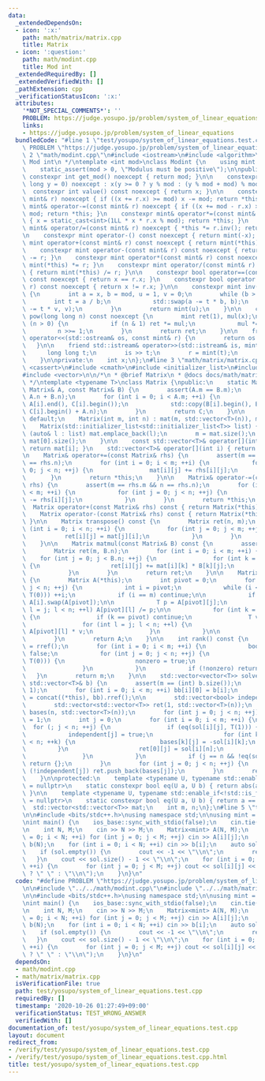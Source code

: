 ```yaml
---
data:
  _extendedDependsOn:
  - icon: ':x:'
    path: math/matrix/matrix.cpp
    title: Matrix
  - icon: ':question:'
    path: math/modint.cpp
    title: Mod int
  _extendedRequiredBy: []
  _extendedVerifiedWith: []
  _pathExtension: cpp
  _verificationStatusIcon: ':x:'
  attributes:
    '*NOT_SPECIAL_COMMENTS*': ''
    PROBLEM: https://judge.yosupo.jp/problem/system_of_linear_equations
    links:
    - https://judge.yosupo.jp/problem/system_of_linear_equations
  bundledCode: "#line 1 \"test/yosupo/system_of_linear_equations.test.cpp\"\n#define\
    \ PROBLEM \"https://judge.yosupo.jp/problem/system_of_linear_equations\"\n\n#line\
    \ 2 \"math/modint.cpp\"\n#include <iostream>\n#include <algorithm>\n\n/*\n * @brief\
    \ Mod int\n */\ntemplate <int mod>\nclass Modint {\n    using mint = Modint;\n\
    \    static_assert(mod > 0, \"Modulus must be positive\");\n\npublic:\n    static\
    \ constexpr int get_mod() noexcept { return mod; }\n\n    constexpr Modint(long\
    \ long y = 0) noexcept : x(y >= 0 ? y % mod : (y % mod + mod) % mod) {}\n\n  \
    \  constexpr int value() const noexcept { return x; }\n\n    constexpr mint& operator+=(const\
    \ mint& r) noexcept { if ((x += r.x) >= mod) x -= mod; return *this; }\n    constexpr\
    \ mint& operator-=(const mint& r) noexcept { if ((x += mod - r.x) >= mod) x -=\
    \ mod; return *this; }\n    constexpr mint& operator*=(const mint& r) noexcept\
    \ { x = static_cast<int>(1LL * x * r.x % mod); return *this; }\n    constexpr\
    \ mint& operator/=(const mint& r) noexcept { *this *= r.inv(); return *this; }\n\
    \n    constexpr mint operator-() const noexcept { return mint(-x); }\n\n    constexpr\
    \ mint operator+(const mint& r) const noexcept { return mint(*this) += r; }\n\
    \    constexpr mint operator-(const mint& r) const noexcept { return mint(*this)\
    \ -= r; }\n    constexpr mint operator*(const mint& r) const noexcept { return\
    \ mint(*this) *= r; }\n    constexpr mint operator/(const mint& r) const noexcept\
    \ { return mint(*this) /= r; }\n\n    constexpr bool operator==(const mint& r)\
    \ const noexcept { return x == r.x; }\n    constexpr bool operator!=(const mint&\
    \ r) const noexcept { return x != r.x; }\n\n    constexpr mint inv() const noexcept\
    \ {\n        int a = x, b = mod, u = 1, v = 0;\n        while (b > 0) {\n    \
    \        int t = a / b;\n            std::swap(a -= t * b, b);\n            std::swap(u\
    \ -= t * v, v);\n        }\n        return mint(u);\n    }\n\n    constexpr mint\
    \ pow(long long n) const noexcept {\n        mint ret(1), mul(x);\n        while\
    \ (n > 0) {\n            if (n & 1) ret *= mul;\n            mul *= mul;\n   \
    \         n >>= 1;\n        }\n        return ret;\n    }\n\n    friend std::ostream&\
    \ operator<<(std::ostream& os, const mint& r) {\n        return os << r.x;\n \
    \   }\n\n    friend std::istream& operator>>(std::istream& is, mint& r) {\n  \
    \      long long t;\n        is >> t;\n        r = mint(t);\n        return is;\n\
    \    }\n\nprivate:\n    int x;\n};\n#line 3 \"math/matrix/matrix.cpp\"\n#include\
    \ <cassert>\n#include <cmath>\n#include <initializer_list>\n#include <type_traits>\n\
    #include <vector>\n\n/*\n * @brief Matrix\n * @docs docs/math/matrix/matrix.md\n\
    \ */\ntemplate <typename T>\nclass Matrix {\npublic:\n    static Matrix concat(const\
    \ Matrix& A, const Matrix& B) {\n        assert(A.m == B.m);\n        Matrix C(A.m,\
    \ A.n + B.n);\n        for (int i = 0; i < A.m; ++i) {\n            std::copy(A[i].begin(),\
    \ A[i].end(), C[i].begin());\n            std::copy(B[i].begin(), B[i].end(),\
    \ C[i].begin() + A.n);\n        }\n        return C;\n    }\n\n    Matrix() =\
    \ default;\n    Matrix(int m, int n) : mat(m, std::vector<T>(n)), m(m), n(n) {}\n\
    \    Matrix(std::initializer_list<std::initializer_list<T>> list) {\n        for\
    \ (auto& l : list) mat.emplace_back(l);\n        m = mat.size();\n        n =\
    \ mat[0].size();\n    }\n\n    const std::vector<T>& operator[](int i) const {\
    \ return mat[i]; }\n    std::vector<T>& operator[](int i) { return mat[i]; }\n\
    \n    Matrix& operator+=(const Matrix& rhs) {\n        assert(m == rhs.m && n\
    \ == rhs.n);\n        for (int i = 0; i < m; ++i) {\n            for (int j =\
    \ 0; j < n; ++j) {\n                mat[i][j] += rhs[i][j];\n            }\n \
    \       }\n        return *this;\n    }\n\n    Matrix& operator-=(const Matrix&\
    \ rhs) {\n        assert(m == rhs.m && n == rhs.n);\n        for (int i = 0; i\
    \ < m; ++i) {\n            for (int j = 0; j < n; ++j) {\n                mat[i][j]\
    \ -= rhs[i][j];\n            }\n        }\n        return *this;\n    }\n\n  \
    \  Matrix operator+(const Matrix& rhs) const { return Matrix(*this) += rhs; }\n\
    \    Matrix operator-(const Matrix& rhs) const { return Matrix(*this) -= rhs;\
    \ }\n\n    Matrix transpose() const {\n        Matrix ret(n, m);\n        for\
    \ (int i = 0; i < n; ++i) {\n            for (int j = 0; j < m; ++j) {\n     \
    \           ret[i][j] = mat[j][i];\n            }\n        }\n        return ret;\n\
    \    }\n\n    Matrix matmul(const Matrix& B) const {\n        assert(n == B.m);\n\
    \        Matrix ret(m, B.n);\n        for (int i = 0; i < m; ++i) {\n        \
    \    for (int j = 0; j < B.n; ++j) {\n                for (int k = 0; k < n; ++k)\
    \ {\n                    ret[i][j] += mat[i][k] * B[k][j];\n                }\n\
    \            }\n        }\n        return ret;\n    }\n\n    Matrix rref() const\
    \ {\n        Matrix A(*this);\n        int pivot = 0;\n        for (int j = 0;\
    \ j < n; ++j) {\n            int i = pivot;\n            while (i < m && eq(A[i][j],\
    \ T(0))) ++i;\n            if (i == m) continue;\n\n            if (i != pivot)\
    \ A[i].swap(A[pivot]);\n\n            T p = A[pivot][j];\n            for (int\
    \ l = j; l < n; ++l) A[pivot][l] /= p;\n\n            for (int k = 0; k < m; ++k)\
    \ {\n                if (k == pivot) continue;\n                T v = A[k][j];\n\
    \                for (int l = j; l < n; ++l) {\n                    A[k][l] -=\
    \ A[pivot][l] * v;\n                }\n            }\n\n            ++pivot;\n\
    \        }\n        return A;\n    }\n\n    int rank() const {\n        auto A\
    \ = rref();\n        for (int i = 0; i < m; ++i) {\n            bool nonzero =\
    \ false;\n            for (int j = 0; j < n; ++j) {\n                if (!eq(A[i][j],\
    \ T(0))) {\n                    nonzero = true;\n                    break;\n\
    \                }\n            }\n            if (!nonzero) return i;\n     \
    \   }\n        return m;\n    }\n\n    std::vector<vector<T>> solve_system(const\
    \ std::vector<T>& b) {\n        assert(m == (int) b.size());\n        Matrix bb(m,\
    \ 1);\n        for (int i = 0; i < m; ++i) bb[i][0] = b[i];\n        auto sol\
    \ = concat((*this), bb).rref();\n\n        std::vector<bool> independent(n);\n\
    \        std::vector<std::vector<T>> ret(1, std::vector<T>(n));\n        std::vector<std::vector<T>>\
    \ bases(n, std::vector<T>(n));\n        for (int j = 0; j < n; ++j) bases[j][j]\
    \ = 1;\n        int j = 0;\n        for (int i = 0; i < m; ++i) {\n          \
    \  for (; j < n; ++j) {\n                if (eq(sol[i][j], T(1))) {\n        \
    \            independent[j] = true;\n                    for (int k = j + 1; k\
    \ < n; ++k) {\n                        bases[k][j] = -sol[i][k];\n           \
    \         }\n                    ret[0][j] = sol[i][n];\n                    break;\n\
    \                }\n            }\n            if (j == n && !eq(sol[i][n], T(0)))\
    \ return {};\n        }\n        for (int j = 0; j < n; ++j) {\n            if\
    \ (!independent[j]) ret.push_back(bases[j]);\n        }\n        return ret;\n\
    \    }\n\nprotected:\n    template <typename U, typename std::enable_if<std::is_floating_point<U>::value>::type*\
    \ = nullptr>\n    static constexpr bool eq(U a, U b) { return abs(a - b) < 1e-8;\
    \ }\n\n    template <typename U, typename std::enable_if<!std::is_floating_point<U>::value>::type*\
    \ = nullptr>\n    static constexpr bool eq(U a, U b) { return a == b; }\n\n  \
    \  std::vector<std::vector<T>> mat;\n    int m, n;\n};\n#line 5 \"test/yosupo/system_of_linear_equations.test.cpp\"\
    \n\n#include <bits/stdc++.h>\nusing namespace std;\n\nusing mint = Modint<998244353>;\n\
    \nint main() {\n    ios_base::sync_with_stdio(false);\n    cin.tie(nullptr);\n\
    \n    int N, M;\n    cin >> N >> M;\n    Matrix<mint> A(N, M);\n    for (int i\
    \ = 0; i < N; ++i) for (int j = 0; j < M; ++j) cin >> A[i][j];\n    vector<mint>\
    \ b(N);\n    for (int i = 0; i < N; ++i) cin >> b[i];\n    auto sol = A.solve_system(b);\n\
    \    if (sol.empty()) {\n        cout << -1 << \"\\n\";\n        return 0;\n \
    \   }\n    cout << sol.size() - 1 << \"\\n\";\n    for (int i = 0; i < sol.size();\
    \ ++i) {\n        for (int j = 0; j < M; ++j) cout << sol[i][j] << (j < M - 1\
    \ ? \" \" : \"\\n\");\n    }\n}\n"
  code: "#define PROBLEM \"https://judge.yosupo.jp/problem/system_of_linear_equations\"\
    \n\n#include \"../../math/modint.cpp\"\n#include \"../../math/matrix/matrix.cpp\"\
    \n\n#include <bits/stdc++.h>\nusing namespace std;\n\nusing mint = Modint<998244353>;\n\
    \nint main() {\n    ios_base::sync_with_stdio(false);\n    cin.tie(nullptr);\n\
    \n    int N, M;\n    cin >> N >> M;\n    Matrix<mint> A(N, M);\n    for (int i\
    \ = 0; i < N; ++i) for (int j = 0; j < M; ++j) cin >> A[i][j];\n    vector<mint>\
    \ b(N);\n    for (int i = 0; i < N; ++i) cin >> b[i];\n    auto sol = A.solve_system(b);\n\
    \    if (sol.empty()) {\n        cout << -1 << \"\\n\";\n        return 0;\n \
    \   }\n    cout << sol.size() - 1 << \"\\n\";\n    for (int i = 0; i < sol.size();\
    \ ++i) {\n        for (int j = 0; j < M; ++j) cout << sol[i][j] << (j < M - 1\
    \ ? \" \" : \"\\n\");\n    }\n}\n"
  dependsOn:
  - math/modint.cpp
  - math/matrix/matrix.cpp
  isVerificationFile: true
  path: test/yosupo/system_of_linear_equations.test.cpp
  requiredBy: []
  timestamp: '2020-10-26 01:27:49+09:00'
  verificationStatus: TEST_WRONG_ANSWER
  verifiedWith: []
documentation_of: test/yosupo/system_of_linear_equations.test.cpp
layout: document
redirect_from:
- /verify/test/yosupo/system_of_linear_equations.test.cpp
- /verify/test/yosupo/system_of_linear_equations.test.cpp.html
title: test/yosupo/system_of_linear_equations.test.cpp
---
```

